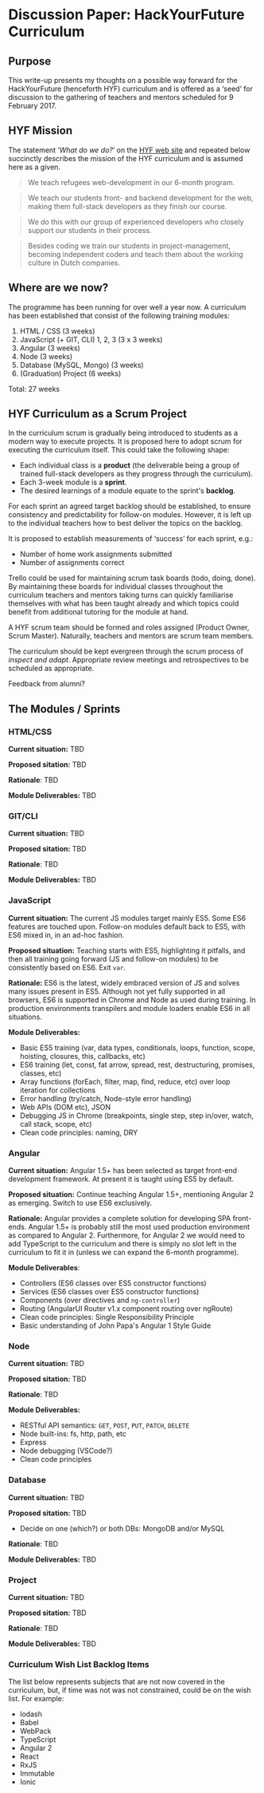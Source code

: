 # Discussion Paper: HackYourFuture Curriculum

## Purpose

This write-up presents my thoughts on a possible way forward for the HackYourFuture (henceforth HYF) curriculum and is offered as a ‘seed’ for discussion to the gathering of teachers and mentors scheduled for 9 February 2017.

## HYF Mission

The statement ‘*What do we do?*’ on the [HYF web site](http://www.hackyourfuture.net/#/) and repeated below succinctly describes the mission of the HYF curriculum and is assumed here as a given.

> We teach refugees web-development in our 6-month program.

> We teach our students front- and backend development for the web, making them full-stack developers as they finish our course.

> We do this with our group of experienced developers who closely support our students in their process.

> Besides coding we train our students in project-management, becoming independent coders and teach them about the working culture in Dutch companies.

## Where are we now?

The programme has been running for over well a year now. A curriculum has been established that consist of the following training modules:

1. HTML / CSS (3 weeks)
2. JavaScript (+ GIT, CLI) 1, 2, 3 (3 x 3 weeks)
3. Angular (3 weeks)
4. Node (3 weeks)
5. Database (MySQL, Mongo) (3 weeks)
6. (Graduation) Project (6 weeks)

Total: 27 weeks

## HYF Curriculum as a Scrum Project

In the curriculum scrum is gradually being introduced to students as a modern way to execute projects. It is proposed here to adopt scrum for executing the curriculum itself. This could take the following shape:

- Each individual class is a **product** (the deliverable being a group of trained full-stack developers as they progress through the curriculum).
- Each 3-week module is a **sprint**.
- The desired learnings of a module equate to the sprint's **backlog**.

For each sprint an agreed target backlog should be established, to ensure consistency and predictability for follow-on modules. However, it is left up to the individual teachers how to best deliver the topics on the backlog.

It is proposed to establish measurements of ‘success’ for each sprint, e.g.:

   - Number of home work assignments submitted
   - Number of assignments correct

Trello could be used for maintaining scrum task boards (todo, doing, done). By maintaining these boards for individual classes throughout the curriculum teachers and mentors taking turns can quickly familiarise themselves with what has been taught already and which topics could benefit from additional tutoring for the module at hand.

A HYF scrum team should be formed and roles assigned (Product Owner, Scrum Master). Naturally, teachers and mentors are scrum team members.

The curriculum should be kept evergreen through the scrum process of *inspect and adapt*. Appropriate review meetings and retrospectives to be scheduled as appropriate.

Feedback from alumni?

## The Modules / Sprints

### HTML/CSS

**Current situation:** TBD

**Proposed sitation:** TBD

**Rationale**: TBD

**Module Deliverables:** TBD

### GIT/CLI

**Current situation:** TBD

**Proposed sitation:** TBD

**Rationale**: TBD

**Module Deliverables:** TBD

### JavaScript

**Current situation:** The current JS modules target mainly ES5. Some ES6 features are touched upon. Follow-on modules default back to ES5, with ES6 mixed in, in an ad-hoc fashion.

**Proposed situation:** Teaching starts with ES5, highlighting it pitfalls, and then all training going forward (JS and follow-on modules) to be consistently based on ES6. Exit `var`.

**Rationale:** ES6 is the latest, widely embraced version of JS and solves many issues present in ES5. Although not yet fully supported in all browsers, ES6 is supported in Chrome and Node as used during training. In production environments transpilers and module loaders enable ES6 in all situations.

**Module Deliverables:**

- Basic ES5 training (var, data types, conditionals, loops, function, scope, hoisting, closures, this, callbacks, etc)
- ES6 training (let, const, fat arrow, spread, rest, destructuring, promises, classes, etc)
- Array functions (forEach, filter, map, find, reduce, etc) over loop iteration for collections
- Error handling (try/catch, Node-style error handling)
- Web APIs (DOM etc), JSON
- Debugging JS in Chrome (breakpoints, single step, step in/over, watch, call stack, scope, etc)
- Clean code principles: naming, DRY

### Angular

**Current situation:** Angular 1.5+ has been selected as target front-end development framework. At present it is taught using ES5 by default.

**Proposed situation:** Continue teaching Angular 1.5+, mentioning Angular 2 as emerging. Switch to use ES6 exclusively.

**Rationale:** Angular provides a complete solution for developing SPA front-ends. Angular 1.5+ is probably still the most used production environment as compared to Angular 2. Furthermore, for Angular 2 we would need to add TypeScript to the curriculum and there is simply no slot left in the curriculum to fit it in (unless we can expand the 6-month programme).

**Module Deliverables**:

- Controllers (ES6 classes over ES5 constructor functions)
- Services (ES6 classes over ES5 constructor functions)
- Components (over directives and `ng-controller`)
- Routing (AngularUI Router v1.x component routing over ngRoute)
- Clean code principles: Single Responsibility Principle
- Basic understanding of John Papa's Angular 1 Style Guide

### Node

**Current situation:** TBD

**Proposed sitation:** TBD

**Rationale**: TBD

**Module Deliverables:**

- RESTful API semantics: `GET`, `POST`, `PUT`, `PATCH`, `DELETE`
- Node built-ins: fs, http, path, etc
- Express
- Node debugging (VSCode?)
- Clean code principles

### Database

**Current situation:** TBD

**Proposed sitation:** TBD

- Decide on one (which?) or both DBs: MongoDB and/or MySQL

**Rationale**: TBD

**Module Deliverables:** TBD

### Project

**Current situation:** TBD

**Proposed sitation:** TBD

**Rationale**: TBD

**Module Deliverables:** TBD


### Curriculum Wish List Backlog Items

The list below represents subjects that are not now covered in the curriculum, but, if time was not was not constrained, could be on the wish list. For example:

- lodash
- Babel
- WebPack
- TypeScript
- Angular 2
- React
- RxJS
- Immutable
- Ionic